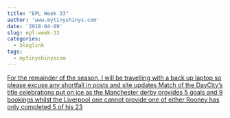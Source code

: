 ```yaml
---
title: "EPL Week 33"
author: 'www.mytinyshinys.com'
date: '2018-04-09'
slug: epl-week-33
categories:
  - bloglink
tags:
  - mytinyshinyscom
---
```


[For the remainder of the season, I will be travelling with a back up laptop so please excuse any shortfall in posts and site updates Match of the DayCity’s title celebrations put on ice as the Manchester derby provides 5 goals and 9 bookings whilst the Liverpool one cannot provide one of either Rooney has only completed 5 of his 23<i class="fas fa-external-link-alt"></i>](https://www.mytinyshinys.com/2018/04/09/epl-week-33/)

